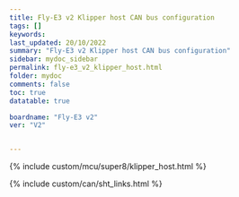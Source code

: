 ```yaml
---
title: Fly-E3 v2 Klipper host CAN bus configuration
tags: []
keywords: 
last_updated: 20/10/2022
summary: "Fly-E3 v2 Klipper host CAN bus configuration"
sidebar: mydoc_sidebar
permalink: fly-e3_v2_klipper_host.html
folder: mydoc
comments: false
toc: true
datatable: true

boardname: "Fly-E3 v2" 
ver: "V2" 


---
```


{% include custom/mcu/super8/klipper_host.html %}

{% include custom/can/sht_links.html %}